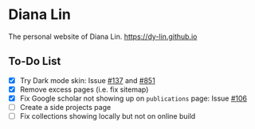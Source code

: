 # Diana Lin

The personal website of Diana Lin. https://dy-lin.github.io

## To-Do List

- [x] Try Dark mode skin: Issue [#137](https://github.com/academicpages/academicpages.github.io/issues/137) and [#851](https://github.com/academicpages/academicpages.github.io/issues/851)
- [x] Remove excess pages (i.e. fix sitemap)
- [x] Fix Google scholar not showing up on `publications` page: Issue [#106](https://github.com/academicpages/academicpages.github.io/issues/106)
- [ ] Create a side projects page
- [ ] Fix collections showing locally but not on online build

